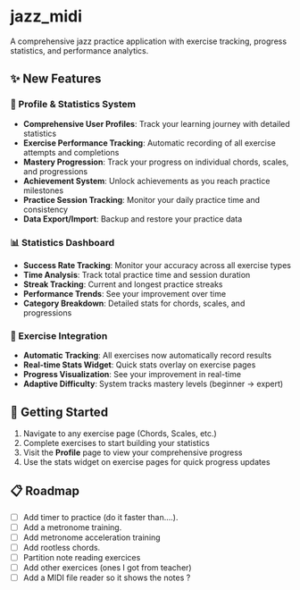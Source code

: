 # jazz_midi

A comprehensive jazz practice application with exercise tracking, progress statistics, and performance analytics.

## ✨ New Features

### 🎯 Profile & Statistics System

- **Comprehensive User Profiles**: Track your learning journey with detailed statistics
- **Exercise Performance Tracking**: Automatic recording of all exercise attempts and completions
- **Mastery Progression**: Track your progress on individual chords, scales, and progressions
- **Achievement System**: Unlock achievements as you reach practice milestones
- **Practice Session Tracking**: Monitor your daily practice time and consistency
- **Data Export/Import**: Backup and restore your practice data

### 📊 Statistics Dashboard

- **Success Rate Tracking**: Monitor your accuracy across all exercise types
- **Time Analysis**: Track total practice time and session duration
- **Streak Tracking**: Current and longest practice streaks
- **Performance Trends**: See your improvement over time
- **Category Breakdown**: Detailed stats for chords, scales, and progressions

### 🎵 Exercise Integration

- **Automatic Tracking**: All exercises now automatically record results
- **Real-time Stats Widget**: Quick stats overlay on exercise pages
- **Progress Visualization**: See your improvement in real-time
- **Adaptive Difficulty**: System tracks mastery levels (beginner → expert)

## 🚀 Getting Started

1. Navigate to any exercise page (Chords, Scales, etc.)
2. Complete exercises to start building your statistics
3. Visit the **Profile** page to view your comprehensive progress
4. Use the stats widget on exercise pages for quick progress updates

## 📋 Roadmap

- [ ] Add timer to practice (do it faster than....).
- [ ] Add a metronome training.
- [ ] Add metronome acceleration training
- [ ] Add rootless chords.
- [ ] Partition note reading exercices
- [ ] Add other exercices (ones I got from teacher)
- [ ] Add a MIDI file reader so it shows the notes ?
